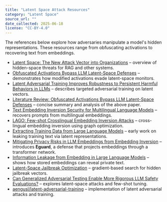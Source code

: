 ```yaml
---
title: "Latent Space Attack Resources"
category: "Latent Space"
source_url: ""
date_collected: 2025-06-18
license: "CC-BY-4.0"
---
```


The references below explore how adversaries manipulate a model's hidden representations. These resources range from obfuscating activations to recovering text from embeddings.

- [Latent Space: The New Attack Vector into Organizations](https://www.apexhq.ai/blog/blog/latent-space-the-new-attack-vector-into-organizations/) – overview of hidden-space threats for RAG and other systems.
- [Obfuscated Activations Bypass LLM Latent-Space Defenses](https://arxiv.org/abs/2412.09565) – demonstrates how modified activations evade latent-space monitors.
- [Latent Adversarial Training Improves Robustness to Persistent Harmful Behaviors in LLMs](https://paperswithcode.com/paper/targeted-latent-adversarial-training-improves) – describes targeted adversarial training on latent vectors.
- [Literature Review: Obfuscated Activations Bypass LLM Latent-Space Defenses](https://www.themoonlight.io/en/review/obfuscated-activations-bypass-llm-latent-space-defenses) – concise summary and analysis of the above paper.
- [Text Embedding Inversion Security for Multilingual Language Models](https://arxiv.org/abs/2401.12192) – recovers prompts from multilingual embeddings.
- [LAGO: Few-shot Crosslingual Embedding Inversion Attacks](https://arxiv.org/abs/2505.16008) – cross-lingual embedding inversion using graph optimization.
- [Extracting Training Data from Large Language Models](https://arxiv.org/abs/2012.07805) – early work on leaking training text via latent representations.
- [Mitigating Privacy Risks in LLM Embeddings from Embedding Inversion](https://arxiv.org/abs/2411.05034) – introduces **Eguard**, a defense that projects embeddings through a transformer network.
- [Information Leakage from Embedding in Large Language Models](https://arxiv.org/abs/2405.11916) – shows how stored embeddings can reveal private text.
- [Latent-Space Jailbreak Optimization](https://www.promptfoo.dev/lm-security-db/vuln/latent-space-jailbreak-optimization-db61455d) – gradient-based search for hidden jailbreak vectors.
- [Can Generalized Adversarial Testing Enable More Rigorous LLM Safety Evaluations?](https://www.alignmentforum.org/posts/m6poxWegJkp8LPpjw/can-generalized-adversarial-testing-enable-more-rigorous-llm) – explores latent-space attacks and few-shot tuning.
- [aengusl/latent-adversarial-training](https://github.com/aengusl/latent-adversarial-training) – implementation of latent adversarial attacks and training.
